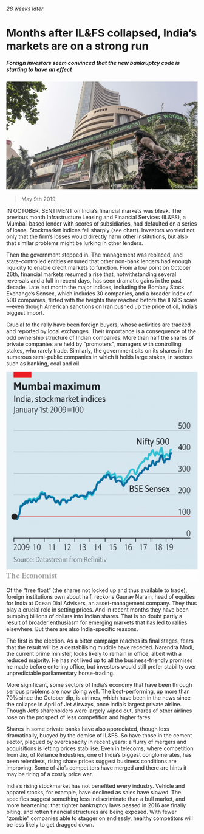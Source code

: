 ###### 28 weeks later

# Months after IL&FS collapsed, India’s markets are on a strong run 

##### Foreign investors seem convinced that the new bankruptcy code is starting to have an effect 

![image](images/20190511_fnp504.jpg) 

> May 9th 2019 

IN OCTOBER, SENTIMENT on India’s financial markets was bleak. The previous month Infrastructure Leasing and Financial Services (IL&FS), a Mumbai-based lender with scores of subsidiaries, had defaulted on a series of loans. Stockmarket indices fell sharply (see chart). Investors worried not only that the firm’s losses would directly harm other institutions, but also that similar problems might be lurking in other lenders. 

Then the government stepped in. The management was replaced, and state-controlled entities ensured that other non-bank lenders had enough liquidity to enable credit markets to function. From a low point on October 26th, financial markets resumed a rise that, notwithstanding several reversals and a lull in recent days, has seen dramatic gains in the past decade. Late last month the major indices, including the Bombay Stock Exchange’s Sensex, which includes 30 companies, and a broader index of 500 companies, flirted with the heights they reached before the IL&FS scare—even though American sanctions on Iran pushed up the price of oil, India’s biggest import. 

Crucial to the rally have been foreign buyers, whose activities are tracked and reported by local exchanges. Their importance is a consequence of the odd ownership structure of Indian companies. More than half the shares of private companies are held by “promoters”, managers with controlling stakes, who rarely trade. Similarly, the government sits on its shares in the numerous semi-public companies in which it holds large stakes, in sectors such as banking, coal and oil. 

![image](images/20190511_FNC823.png) 

Of the “free float” (the shares not locked up and thus available to trade), foreign institutions own about half, reckons Gaurav Narain, head of equities for India at Ocean Dial Advisers, an asset-management company. They thus play a crucial role in setting prices. And in recent months they have been pumping billions of dollars into Indian shares. That is no doubt partly a result of broader enthusiasm for emerging markets that has led to rallies elsewhere. But there are also India-specific reasons. 

The first is the election. As a bitter campaign reaches its final stages, fears that the result will be a destabilising muddle have receded. Narendra Modi, the current prime minister, looks likely to remain in office, albeit with a reduced majority. He has not lived up to all the business-friendly promises he made before entering office, but investors would still prefer stability over unpredictable parliamentary horse-trading. 

More significant, some sectors of India’s economy that have been through serious problems are now doing well. The best-performing, up more than 70% since the October dip, is airlines, which have been in the news since the collapse in April of Jet Airways, once India’s largest private airline. Though Jet’s shareholders were largely wiped out, shares of other airlines rose on the prospect of less competition and higher fares. 

Shares in some private banks have also appreciated, though less dramatically, buoyed by the demise of IL&FS. So have those in the cement sector, plagued by overcapacity in recent years: a flurry of mergers and acquisitions is letting prices stabilise. Even in telecoms, where competition from Jio, of Reliance Industries, one of India’s biggest conglomerates, has been relentless, rising share prices suggest business conditions are improving. Some of Jio’s competitors have merged and there are hints it may be tiring of a costly price war. 

India’s rising stockmarket has not benefited every industry. Vehicle and apparel stocks, for example, have declined as sales have slowed. The specifics suggest something less indiscriminate than a bull market, and more heartening: that tighter bankruptcy laws passed in 2016 are finally biting, and rotten financial structures are being exposed. With fewer “zombie” companies able to stagger on endlessly, healthy competitors will be less likely to get dragged down. 


